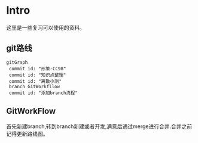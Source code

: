 # Intro

这里是一些复习可以使用的资料。

## git路线

 ```mermaid
gitGraph
  commit id: "形策-CC98"
  commit id: "知识点整理"
  commit id: "离散小测"
  branch GitWorkfllow
  commit id: "添加branch流程"
```

## GitWorkFlow

首先新建branch,转到branch新建或者开发,满意后通过merge进行合并.合并之前记得更新路线图。
